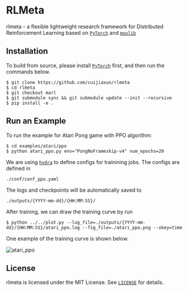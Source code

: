 # RLMeta

rlmeta - a flexible lightweight research framework for Distributed 
Reinforcement Learning based on [`PyTorch`](https://pytorch.org/) and 
[`moolib`](https://github.com/facebookresearch/moolib)

## Installation

To build from source, please install [`PyTorch`](https://pytorch.org/) first, 
and then run the commands below.

```
$ git clone https://github.com/cuijiaxun/rlmeta
$ cd rlmeta
$ git checkout marl
$ git submodule sync && git submodule update --init --recursive
$ pip install -e .
```

## Run an Example

To run the example for Atari Pong game with PPO algorithm:

```
$ cd examples/atari/ppo
$ python atari_ppo.py env="PongNoFrameskip-v4" num_epochs=20
```

We are using [`hydra`](https://hydra.cc/) to define configs for trainining jobs.
The configs are defined in

```
./conf/conf_ppo.yaml
```

The logs and checkpoints will be automatically saved to

```
./outputs/{YYYY-mm-dd}/{HH:MM:SS}/
```

After training, we can draw the training curve by run

```
$ python ../../plot.py --log_file=./outputs/{YYYY-mm-dd}/{HH:MM:SS}/atari_ppo.log --fig_file=./atari_ppo.png --xkey=time
```

One example of the training curve is shown below.

![atari_ppo](./docs/source/_static/img/atari_ppo.png)


## License
rlmeta is licensed under the MIT License. See [`LICENSE`](LICENSE) for details.
